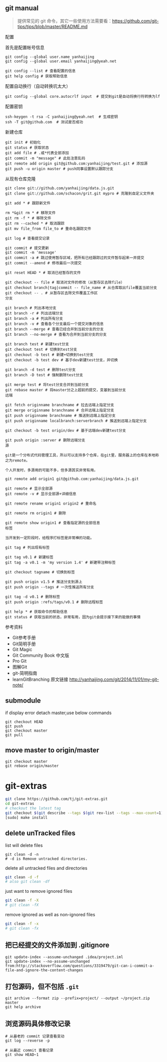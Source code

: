 git manual
---
> 提供常见的 git 命令，其它一些使用方法需要看：https://github.com/git-tips/tips/blob/master/README.md


配置

首先是配置帐号信息
```
git config --global user.name yanhaijing
git config --global user.email yanhaijing@yeah.net
```

```
git config --list # 查看配置的信息
git help config # 获取帮助信息
```

配置自动换行（自动转换坑太大）
```
git config --global core.autocrlf input  # 提交到git是自动将换行符转换为lf
```

配置密钥
```
ssh-keygen -t rsa -C yanhaijing@yeah.net  # 生成密钥
ssh -T git@github.com  # 测试是否成功
```

新建仓库
```
git init # 初始化
git status # 获取状态
git add file # .或*代表全部添加
git commit -m "message" # 此处注意乱码
git remote add origin git@github.com:yanhaijing/test.git # 添加源
git push -u origin master # push同事设置默认跟踪分支
```

从现有仓库克隆
```
git clone git://github.com/yanhaijing/data.js.git    
git clone git://github.com/schacon/grit.git mypro # 克隆到自定义文件夹
```

```
git add * # 跟踪新文件

rm *&git rm * # 移除文件
git rm -f * # 移除文件
git rm --cached * # 取消跟踪
git mv file_from file_to # 重命名跟踪文件

git log # 查看提交记录

git commit # 提交更新
git commit -m 'message'
git commit -a # 跳过使用暂存区域，把所有已经跟踪过的文件暂存起来一并提交
git commit --amend # 修改最后一次提交

git reset HEAD * # 取消已经暂存的文件

git checkout -- file # 取消对文件的修改（从暂存区去除file）
git checkout branch|tag|commit -- file_name # 从仓库取出file覆盖当前分支
git checkout -- . # 从暂存区去除文件覆盖工作区
分支

git branch # 列出本地分支
git branch -r # 列出远端分支
git branch -a # 列出所有分支
git branch -v # 查看各个分支最后一个提交对象的信息
git branch --merge # 查看已经合并到当前分支的分支
git branch --no-merge # 查看为合并到当前分支的分支

git branch test # 新建test分支
git checkout test # 切换到test分支
git checkout -b test # 新建+切换到test分支
git checkout -b test dev # 基于dev新建test分支，并切换

git branch -d test # 删除test分支
git branch -D test # 强制删除test分支

git merge test # 将test分支合并到当前分支
git rebase master # 将master分之上超前的提交，变基到当前分支
远端

git fetch originname branchname # 拉去远端上指定分支
git merge originname branchname # 合并远端上指定分支
git push originname branchname # 推送到远端上指定分支
git push originname localbranch:serverbranch # 推送到远端上指定分支

git checkout -b test origin/dev # 基于远端dev新建test分支

git push origin :server # 删除远端分支
源

git是一个分布式代码管理工具，所以可以支持多个仓库，在git里，服务器上的仓库在本地称之为remote。

个人开发时，多源用的可能不多，但多源其实非常有用。

git remote add origin1 git@github.com:yanhaijing/data.js.git

git remote # 显示全部源
git remote -v # 显示全部源+详细信息

git remote rename origin1 origin2 # 重命名

git remote rm origin1 # 删除

git remote show origin1 # 查看指定源的全部信息
标签

当开发到一定阶段时，给程序打标签是非常棒的功能。

git tag # 列出现有标签    

git tag v0.1 # 新建标签
git tag -a v0.1 -m 'my version 1.4' # 新建带注释标签

git checkout tagname # 切换到标签

git push origin v1.5 # 推送分支到源上
git push origin --tags # 一次性推送所有分支

git tag -d v0.1 # 删除标签
git push origin :refs/tags/v0.1 # 删除远程标签
```

```
git help * # 获取命令的帮助信息
git status # 获取当前的状态，非常有用，因为git会提示接下来的能做的事情
```

参考资料
- Git参考手册
- Git简明手册
- Git Magic
- Git Community Book 中文版
- Pro Git
- 图解Git
- git-简明指南
- learnGitBranching
原文链接 http://yanhaijing.com/git/2014/11/01/my-git-note/

## submodule
if display error detach master,use below commands
```
git checkout HEAD
git push
git checkout master
git pull
```

## move master to origin/master
```
git checkout master
git rebase origin/master
```

# git-extras
```bash
git clone https://github.com/tj/git-extras.git
cd git-extras
# checkout the latest tag
git checkout $(git describe --tags $(git rev-list --tags --max-count=1))
[sudo] make install
```

## delete unTracked files
list will delete files
```
git clean -d -n
# -d is Remove untracked directories.
```
delete all untracked files and directories
```bash
git clean -d -f
# also git clean -df
```
just want to remove ignored files
```bash
git clean -f -X 
# git clean -fX
```
remove ignored as well as non-ignored files
```bash
git clean -f -x
# git clean -fx
```

## 把已经提交的文件添加到 .gitignore
```
git update-index --assume-unchanged .idea/project.iml
git update-index --no-assume-unchanged
from:http://stackoverflow.com/questions/3319479/git-can-i-commit-a-file-and-ignore-the-content-changes 
```

## 打包源码，但不包括 `.git` 
```
git archive --format zip --prefix=project/ --output ~/project.zip master 
git help archive

```
## 浏览源码具体修改记录
```
# 从最老的 commit 记录查看变动
git log --reverse -p

# 从最近 commit 查看记录
git show HEAD~1
```
